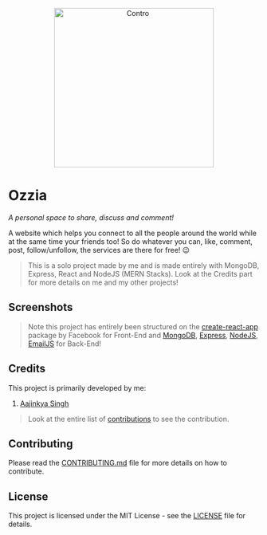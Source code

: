 <p align="center">
  <img src="https://github.com/aajinkya1203/Ozzia/blob/master/ozzia/src/images/introCover.gif" width="320" alt="Contro " />
</p>

# Ozzia
_A personal space to share, discuss and comment!_

A website which helps you connect to all the people around the world while at the same time your friends too!
So do whatever you can, like, comment, post, follow/unfollow, the services are there for free! :wink:

>This is a solo project made by me and is made entirely with MongoDB, Express, React and NodeJS (MERN Stacks). Look at the Credits part for more details on me and my other projects!

## Screenshots
<p>
 
</p>


>Note this project has entirely been structured on the [create-react-app](https://github.com/facebook/create-react-app) package by Facebook for Front-End and [MongoDB](https://www.mongodb.com/cloud/atlas), [Express](https://expressjs.com/), [NodeJS](https://nodejs.org/en/), [EmailJS](https://www.emailjs.com/) for Back-End!


## Credits
This project is primarily developed by me:

1. [Aajinkya Singh](https://github.com/aajinkya1203)

>Look at the entire list of [contributions](https://github.com/aajinkya1203/Ozzia/graphs/contributors) to see the contribution.

## Contributing
Please read the [CONTRIBUTING.md](https://github.com/aajinkya1203/Ozzia/blob/master/CONTRIBUTING.md) file for more details on how to contribute.

## License
This project is licensed under the MIT License - see the [LICENSE](https://github.com/aajinkya1203/Ozzia/blob/master/LICENSE) file for details.
